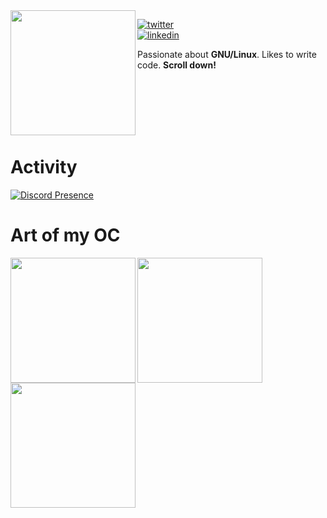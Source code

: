 <img align="left" src="https://huntears.github.io/sleep/Com_2_min.png" width=200>

<!-- [![pgp](https://img.shields.io/badge/pgp-0xF83424824B3E4B90-313131?style=flat-square&labelColor=313131&color=313131)](https://github.com/orhun.gpg) -->
[![twitter](https://img.shields.io/badge/-@Huntears__-313131?style=flat-square&labelColor=313131&logo=twitter&logoColor=white&color=313131)](https://twitter.com/Huntears_)  
[![linkedin](https://img.shields.io/badge/-@alexandre--flion-313131?style=flat-square&labelColor=313131&logo=LinkedIn&logoColor=white&color=313131)](https://www.linkedin.com/in/alexandre-flion/)

Passionate about **GNU/Linux**. Likes to write code. **Scroll down!**

<!-- Ok I know this is not the good way to do it, but for now it will do -->
<br/>
<br/>
<br/>
<br/>
<br/>

# Activity
[![Discord Presence](https://lanyard-profile-readme.vercel.app/api/293802685700767745)](https://discord.com/users/293802685700767745)

# Art of my OC
<img align="left" src="https://huntears.github.io/sleep/1_com.png" width=200>
<img align="left" src="https://huntears.github.io/sleep/2_com.png" width=200>
<img align="left" src="https://huntears.github.io/sleep/3_com.png" width=200>
